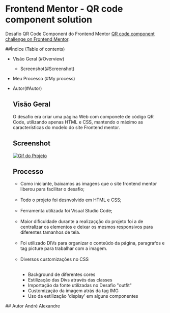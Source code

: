 # Frontend Mentor - QR code component solution

Desafio QR Code Component do Frontend Mentor [QR code component challenge on Frontend Mentor](https://www.frontendmentor.io/challenges/qr-code-component-iux_sIO_H).

##Índice (Table of contents)
- Visão Geral (#Overview)
  - Screenshot(#Screenshot)
- Meu Processo (#My process)
- Autor(#Autor)

  ## Visão Geral
  O desafio era criar uma página Web com componete de código QR Code, utilizando apenas HTML e CSS, mantendo o máximo as características do modelo do site Frontend mentor.

  ## Screenshot
  <a href="https://andredantasti.github.io/qrcodedesafio" target="_blank"> <img src="./images/animacaoqrcode.gif" alt="Gif do Projeto"></a>

  ## Processo
  <ul><li>Como iniciante, baixamos as imagens que o site frontend mentor liberou para facilitar o desafio;</li><br>
  <li>Todo o projeto foi desnvolvido em HTML e CSS;</li><br>
  <li>Ferramenta utilizada foi Visual Studio Code;</li><br>
  <li>Maior dificuldade durante a realizaçção do projeto foi a de centralizar os elementos e deixar os mesmos responsivos para diferentes tamanhos de tela.</li><br>
  <li>Foi utilizado DIVs para organizar o conteúdo da página, paragrafos e tag picture para trabalhar com a imagem.</li><br>
  <li>Diversos customizações no CSS</li><br>
    <ul><li>Background de diferentes cores</li>
        <li>Estilização das Divs através das classes</li>
      <li>Importação da fonte utilizadas no Desafio "outfit"</li>
      <li>Customização da imagem atrás da tag IMG</li>
      <li>Uso da estilização 'display' em alguns componentes</li>
    </ul>
</ul>
  ## Autor
  André Alexandre
